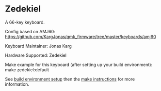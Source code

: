 Zedekiel
===

A 66-key keyboard.

Config based on AMJ60: https://github.com/KargJonas/qmk_firmware/tree/master/keyboards/amj60

Keyboard Maintainer: Jonas Karg

Hardware Supported: Zedekiel  

Make example for this keyboard (after setting up your build environment):
  make zedekiel:default

See [build environment setup](https://docs.qmk.fm/#/getting_started_build_tools) then the [make instructions](https://docs.qmk.fm/#/getting_started_make_guide) for more information.
